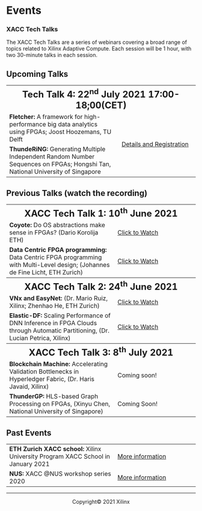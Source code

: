 

# Events

### XACC Tech Talks

The XACC Tech Talks are a series of webinars covering a broad range of topics related to Xilinx Adaptive Compute. Each session will be 1 hour, with two 30-minute talks in each session. 



## Upcoming Talks

<table>
    <tr>
        <th style="text-align:center; background:transparent"; colspan="2">
            <font size="+2">
                <strong>Tech Talk 4: 22<sup>nd</sup> July 2021 17:00-18;00(CET)</strong>
            </font>
        </th>
    </tr>
    <tr>
        <td style="background:transparent">
            <strong>Fletcher:</strong> A framework for high-performance big data analytics using FPGAs;  Joost Hoozemans, TU Delft  
        </td>
        <td style="text-align:center; background transparent"; rowspan="2"; width="200">
            <a href="(./xacc_tech_talks.html#xacc-tech-talk-4)">Details and Registration</a>
        </td>
    </tr>
    <tr>
        <td>
            <strong>ThundeRiNG:</strong> Generating Multiple Independent Random Number Sequences on FPGAs; Hongshi Tan, National  University of Singapore
        </td>
    </tr>
</table>




## Previous Talks (watch the recording)

<table width="100%">
	<tr>
        <th style="text-align: center; background: transparent"; colspan="2">
            <font size="+2">
                <strong>XACC Tech Talk 1: 10<sup>th</sup> June 2021</strong>
            </font>
        </th>
    </tr>
    <tr>
        <td style="background: transparent;">
            <strong>Coyote:</strong> Do OS abstractions make sense in FPGAs? (Dario Korolija ETH)
        </td>
        <td width="200"><a href= "https://youtu.be/un7wck0IkGs?t=88">Click to Watch</a></td>
    </tr>
    </tr>
    <tr>
        <td style="background: transparent;">
            <strong>Data Centric FPGA programming:</strong> Data Centric FPGA programming with Multi-Level design; (Johannes de Fine Licht, ETH Zurich)
        </td>
        <td><a href= "https://youtu.be/un7wck0IkGs?t=1743">Click to Watch</a></td>
    </tr>
	<tr>
		<th style="text-align: center; background: transparent"; colspan="2">
    		<font size="+2">
        		<strong>XACC Tech Talk 2: 24<sup>th</sup> June 2021</strong>
    		</font>
		</th>
	</tr>
	<tr>
		<td style="background: transparent;">
    		<strong>VNx and EasyNet:</strong> (Dr. Mario Ruiz, Xilinx; Zhenhao He, ETH Zurich)
		</td>
		<td><a href="https://www.youtube.com/watch?v=P93WlrBVxoM&t=120s">Click to Watch</a></td>
	</tr>
	</tr>
	<tr>
		<td style="background: transparent;">
    		<strong>Elastic-DF:</strong> Scaling Performance of DNN Inference in FPGA Clouds through Automatic Partitioning, (Dr. Lucian Petrica, Xilinx)
		</td>
		<td><a href="https://www.youtube.com/watch?v=P93WlrBVxoM&t=1851s">Click to Watch</a></td>
	</tr>
	<tr>
    	<th style="text-align: center; background: transparent"; colspan="2">
        	<font size="+2">
            	<strong>XACC Tech Talk 3: 8<sup>th</sup> July 2021</strong>
        	</font>
    	</th>
	</tr>
	<tr>
    	<td style="background: transparent;">
        	<strong>Blockchain Machine:</strong> Accelerating Validation Bottlenecks in Hyperledger Fabric, (Dr. Haris Javaid, Xilinx)
    	</td>
    	<td><a href=""></a>Coming soon!</td>
	</tr>
	</tr>
	<tr>
    	<td style="background: transparent;">
        	<strong>ThunderGP:</strong> HLS-based Graph Processing on FPGAs, (Xinyu Chen, National University of Singapore)
    	</td>
    	<td><a href=""></a>Coming Soon!</td>
	</tr>
</table>




## Past Events

<table>
    <tr>
        <td><strong>ETH Zurich XACC school: </strong>Xilinx University Program XACC School in January 2021</td>
        <td width="200"><a href="(xup_ethxacc_school_2021.md)">More information</a></td>
    </tr>
    <tr>
        <td><strong>NUS: </strong>XACC @NUS workshop series 2020</td>
        <td><a href="(https://xaccnus.github.io/)">More information</a></td>
    </tr>
</table>



---------------------------------------

<p align="center">Copyright&copy; 2021 Xilinx</p>
